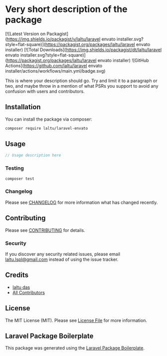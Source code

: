 # Very short description of the package

[![Latest Version on Packagist](https://img.shields.io/packagist/v/laltu/laravel envato installer.svg?style=flat-square)](https://packagist.org/packages/laltu/laravel envato installer)
[![Total Downloads](https://img.shields.io/packagist/dt/laltu/laravel envato installer.svg?style=flat-square)](https://packagist.org/packages/laltu/laravel envato installer)
![GitHub Actions](https://github.com/laltu/laravel envato installer/actions/workflows/main.yml/badge.svg)

This is where your description should go. Try and limit it to a paragraph or two, and maybe throw in a mention of what PSRs you support to avoid any confusion with users and contributors.

## Installation

You can install the package via composer:

```bash
composer require laltu/laravel-envato
```

## Usage

```php
// Usage description here
```

### Testing

```bash
composer test
```

### Changelog

Please see [CHANGELOG](CHANGELOG.md) for more information what has changed recently.

## Contributing

Please see [CONTRIBUTING](CONTRIBUTING.md) for details.

### Security

If you discover any security related issues, please email laltu.lspl@gmail.com instead of using the issue tracker.

## Credits

-   [laltu das](https://github.com/laltu)
-   [All Contributors](../../contributors)

## License

The MIT License (MIT). Please see [License File](LICENSE.md) for more information.

## Laravel Package Boilerplate

This package was generated using the [Laravel Package Boilerplate](https://laravelpackageboilerplate.com).
